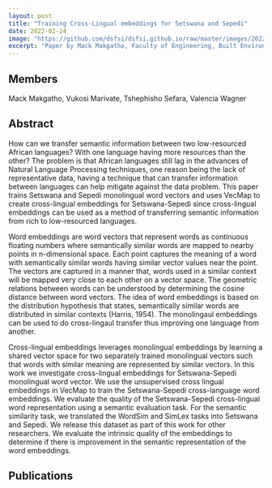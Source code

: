 ```yaml
---
layout: post
title: "Training Cross-Lingual embeddings for Setswana and Sepedi"
date: 2022-02-24
image: "https://github.com/dsfsi/dsfsi.github.io/raw/master/images/2022-02-24-Cross-Lingual-embeddings-Setswana-Sepedi.PNG"
excerpt: "Paper by Mack Makgatho, Faculty of Engineering, Built Environment and Information Technology University of Pretoria, Pretoria"
---
```

## Members
Mack Makgatho, Vukosi Marivate, Tshephisho Sefara, Valencia Wagner

## Abstract
How can we transfer semantic information between two low-resourced African languages? With one language having more resources than the other? The problem is that African languages still lag in the advances of Natural Language Processing techniques, one reason being the lack of representative data, having a technique that can transfer information between languages can help mitigate against the data problem. This paper trains Setswana and Sepedi monolingual word vectors and uses VecMap to create cross-lingual embeddings for Setswana-Sepedi since cross-lingual embeddings can be used as a method of transferring semantic information from rich to low-resourced languages.

Word embeddings are word vectors that represent words as continuous floating numbers where semantically similar words are mapped to nearby points in n-dimensional space. Each point captures the meaning of a word with semantically similar words having similar vector values near the point. The vectors are captured in a manner that, words used in a similar context will be mapped very close to each other on a vector space. The geometric relations between words can be understood by determining the cosine distance between word vectors. The idea of word embeddings is based on the distribution hypothesis that states, semantically similar words are distributed in similar contexts (Harris, 1954). The monolingaul embeddings can be used to do cross-lingaul transfer thus improving one language from another.

Cross-lingual embeddings leverages monolingual embeddings by learning a shared vector space for two separately trained monolingual vectors such that words with similar meaning are represented by similar vectors. In this work we investigate cross-lingual embeddings for Setswana-Sepedi monolingual word vector. We use the unsupervised cross lingual embeddings in VecMap to train the Setswana-Sepedi cross-language word embeddings. We evaluate the quality of the Setswana-Sepedi cross-lingual word representation using a semantic evaluation task. For the semantic similarity task, we translated the WordSim and SimLex tasks into Setswana and Sepedi. We release this dataset as part of this work for other researchers. We evaluate the intrinsic quality of the embeddings to determine if there is improvement in the semantic representation of the word embeddings.
## Publications